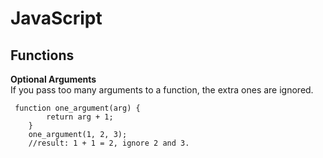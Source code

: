 # JavaScript

## Functions

**Optional Arguments**  
If you pass too many arguments to a function, the extra ones are ignored.  

```
 function one_argument(arg) {
		return arg + 1;
	}
	one_argument(1, 2, 3);
	//result: 1 + 1 = 2, ignore 2 and 3.
```

